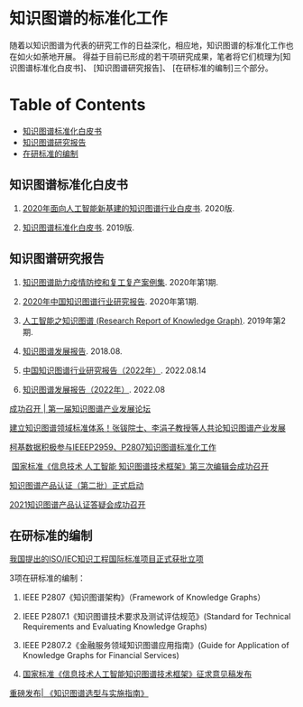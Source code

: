 # 知识图谱的标准化工作



随着以知识图谱为代表的研究工作的日益深化，相应地，知识图谱的标准化工作也在如火如荼地开展。 得益于目前已形成的若干项研究成果，笔者将它们梳理为[知识图谱标准化白皮书]、 [知识图谱研究报告]、 [在研标准的编制]三个部分。
 


Table of Contents
=================


   * [知识图谱标准化白皮书](#知识图谱标准化白皮书)
   * [知识图谱研究报告](#知识图谱研究报告)
   * [在研标准的编制](#在研标准的编制)




## 知识图谱标准化白皮书
1. [2020年面向人工智能新基建的知识图谱行业白皮书](https://www.iresearch.com.cn/Detail/report?id=3692&isfree=0). 2020版.


2. [知识图谱标准化白皮书](./report/知识图谱标准化白皮书_2019.pdf). 2019版.



## 知识图谱研究报告
1. [知识图谱助力疫情防控和复工复产案例集](http://www.cesi.cn/images/editor/20200302/20200302142150265.pdf). 2020年第1期.


2. [2020年中国知识图谱行业研究报告](http://report.iresearch.cn/wx/report.aspx?id=3553). 2020年第1期.


3. [人工智能之知识图谱 (Research Report of Knowledge Graph)](https://static.aminer.cn/misc/pdf/knowledgegraph.pdf). 2019年第2期. 


4. [知识图谱发展报告](./report/KGDevReport2018.pdf). 2018.08. 


5. [中国知识图谱行业研究报告（2022年）](https://pan.baidu.com/s/1aJ0E6bZMOPb7Z4doumyfOQ?pwd=s5ik). 2022.08.14 


6. [知识图谱发展报告（2022年）](http://cips-upload.bj.bcebos.com/KGDevReport2022.pdf). 2022.08 



[成功召开 | 第一届知识图谱产业发展论坛](https://mp.weixin.qq.com/s/Cz7aOnjYJiWhzQuFZSB9kg)


[建立知识图谱领域标准体系！张钹院士、李涓子教授等人共论知识图谱产业发展](https://mp.weixin.qq.com/s/q4gG-18mKJIYLeUTUR9CSQ)


[柯基数据积极参与IEEEP2959、P2807知识图谱标准化工作](https://mp.weixin.qq.com/s/z63uUU-_vt88dJxJwVDwZQ)

​
[国家标准《信息技术 人工智能 知识图谱技术框架》第三次编辑会成功召开](https://mp.weixin.qq.com/s/1VD1lGZTy4pGlyyt_UD18A)


[知识图谱产品认证（第二批）正式启动](https://mp.weixin.qq.com/s/EeDnhtITIjamdTIXGETNhQ)


[2021知识图谱产品认证答疑会成功召开](https://mp.weixin.qq.com/s/ImrzM3MAcLnt3hqXl_3Mnw)




## 在研标准的编制

[我国提出的ISO/IEC知识工程国际标准项目正式获批立项](https://mp.weixin.qq.com/s/wjdLqfv2Fp_9lAqcTv4uAg)


3项在研标准的编制：

1. IEEE P2807《知识图谱架构》（Framework of Knowledge Graphs）


2. IEEE P2807.1《知识图谱技术要求及测试评估规范》(Standard for Technical Requirements and Evaluating Knowledge Graphs)


3. IEEE P2807.2《金融服务领域知识图谱应用指南》(Guide for Application of Knowledge Graphs for Financial Services)


4. [国家标准《信息技术人工智能知识图谱技术框架》征求意见稿发布](https://www.zhuanzhi.ai/vip/c1287c99121b1486f6515deb7f5a6e05)


[重磅发布| 《知识图谱选型与实施指南》](https://mp.weixin.qq.com/s/rIcskc5MBadfVWQ5GFy16g)




